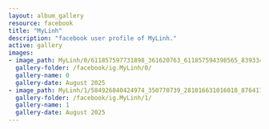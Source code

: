 ```yaml
---
layout: album_gallery
resource: facebook
title: "MyLinh"
description: "facebook user profile of MyLinh."
active: gallery
images:
- image_path: MyLinh/0/611857597731898_361620763_611857594398565_8393347414291536880_n.jpg
  gallery-folder: /facebook/ig.MyLinh/0/
  gallery-name: 0
  gallery-date: August 2025
- image_path: MyLinh/1/584926840424974_350770739_281016631016018_8764173237675760646_n.jpg
  gallery-folder: /facebook/ig.MyLinh/1/
  gallery-name: 1
  gallery-date: August 2025
---
```


